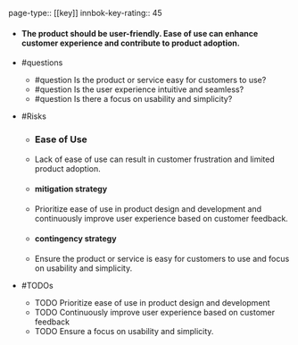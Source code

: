 page-type:: [[key]]
innbok-key-rating:: 45
- #### The product should be user-friendly. Ease of use can enhance customer experience and contribute to product adoption.
- #questions
  - #question Is the product or service easy for customers to use?
  - #question Is the user experience intuitive and seamless?
  - #question Is there a focus on usability and simplicity?
- #Risks

  - ### Ease of Use
  - Lack of ease of use can result in customer frustration and limited product adoption.
  - #### mitigation strategy
  - Prioritize ease of use in product design and development and continuously improve user experience based on customer feedback.
  - #### contingency strategy
  - Ensure the product or service is easy for customers to use and focus on usability and simplicity.
- #TODOs
  - TODO Prioritize ease of use in product design and development
  - TODO  Continuously improve user experience based on customer feedback
  - TODO  Ensure a focus on usability and simplicity.



